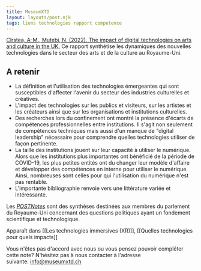 ```yaml
---
title: MuseumXTD
layout: layouts/post.njk
tags: liens technologies rapport competence
---
```


[Cîrstea, A-M., Mutebi, N. (2022). The impact of digital technologies on arts and culture in the UK.](https://researchbriefings.files.parliament.uk/documents/POST-PN-0669/POST-PN-0669.pdf) 
Ce rapport synthétise les dynamiques des nouvelles technologies dans le secteur des arts et de la culture au Royaume-Uni.

## A retenir
- La définition et l'utilisation des technologies émergeantes qui sont susceptibles d'affecter l'avenir du secteur des industries culturelles et créatives. 
- L'impact des technologies sur les publics et visiteurs, sur les artistes et les créateurs ainsi que sur les organisations et institutions culturelles.
- Des recherches lors du confinement ont montré la présence d'écarts de compétences professionnelles entre institutions. Il s'agit non seulement de compétences techniques mais aussi d'un manque de "digital leadership" nécessaire pour comprendre quelles technologies utiliser de façon pertinente. 
- La taille des institutions jouent sur leur capacité à utiliser le numérique. Alors que les institutions plus importantes ont bénéficié de la période de COVID-19, les plus petites entités ont du changer leur modèle d'affaire et développer des compétences en interne pour utiliser le numérique. Ainsi, nombreuses sont celles pour qui l'utilisation du numérique n'est pas rentable.
- L'importante bibliographie renvoie vers une littérature variée et intéressante. 

Les [*POSTNotes*](https://post.parliament.uk/research/) sont des synthèses destinées aux membres du parlement du Royaume-Uni
concernant des questions politiques ayant un fondement scientifique et technologique.


Apparaît dans [[Les technologies immersives (XR)]], [[Quelles technologies pour quels impacts]]

Vous n'êtes pas d'accord avec nous ou vous pensez pouvoir compléter cette note? N'hésitez pas à nous contacter à l'adresse suivante: [info@museumxtd.ch](mailto:info@museumxtd.ch)




